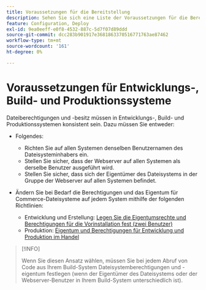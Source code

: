 ```yaml
---
title: Voraussetzungen für die Bereitstellung
description: Sehen Sie sich eine Liste der Voraussetzungen für die Bereitstellung von Commerce in einem Entwicklungs-, Build- oder Produktionssystem an.
feature: Configuration, Deploy
exl-id: 9ea0eeff-e0f8-4532-887c-5d7f07d89ddd
source-git-commit: dcc283b901917e3681863370516771763ae87462
workflow-type: tm+mt
source-wordcount: '161'
ht-degree: 0%

---
```


# Voraussetzungen für Entwicklungs-, Build- und Produktionssysteme

Dateiberechtigungen und -besitz müssen in Entwicklungs-, Build- und Produktionssystemen konsistent sein. Dazu müssen Sie entweder:

- Folgendes:

   - Richten Sie auf allen Systemen denselben Benutzernamen des Dateisysteminhabers ein.
   - Stellen Sie sicher, dass der Webserver auf allen Systemen als derselbe Benutzer ausgeführt wird.
   - Stellen Sie sicher, dass sich der Eigentümer des Dateisystems in der Gruppe der Webserver auf allen Systemen befindet.

- Ändern Sie bei Bedarf die Berechtigungen und das Eigentum für Commerce-Dateisysteme auf jedem System mithilfe der folgenden Richtlinien:

   - Entwicklung und Erstellung: [Legen Sie die Eigentumsrechte und Berechtigungen für die Vorinstallation fest (zwei Benutzer)](file-system-permissions.md#set-up-two-owners-for-default-or-developer-mode)
   - Produktion: [Eigentum und Berechtigungen für Entwicklung und Produktion im Handel](file-system-permissions.md)

>[!INFO]
>
>Wenn Sie diesen Ansatz wählen, müssen Sie bei jedem Abruf von Code aus Ihrem Build-System Dateisystemberechtigungen und -eigentum festlegen (wenn der Eigentümer des Dateisystems oder der Webserver-Benutzer in Ihrem Build-System unterschiedlich ist).
